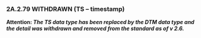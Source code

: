 ### 2A.2.79 WITHDRAWN (TS – timestamp)

**Attention: _The TS data type has been replaced by the DTM data type and the detail was withdrawn and removed from the standard as of v 2.6._**
